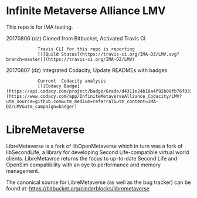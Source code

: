 Infinite Metaverse Alliance  LMV
===============================================================================

This repo is  for IMA testing.

20170806  (dz)    Cloned from Bitbucket, Activated  Travis  CI
                
                Travis CLI for this repo is reporting  
                [![Build Status](https://travis-ci.org/IMA-DZ/LMV.svg?branch=master)](https://travis-ci.org/IMA-DZ/LMV)
                
20170807  (dz)    Integrated Codacity, Update  READMEs  with  badges

                Current  Codacity analysis
                [![Codacy Badge](https://api.codacy.com/project/badge/Grade/d4311e24b18a4f92b08fb76f033d91c7)](https://www.codacy.com/app/InfiniteMetaverseAlliance_Codacity/LMV?utm_source=github.com&utm_medium=referral&utm_content=IMA-DZ/LMV&utm_campaign=badger)

LibreMetaverse
===============================================================================
LibreMetaverse is a fork of libOpenMetaverse which in turn was a fork of
libSecondLife, a library for developing Second Life-compatible virtual world
clients. LibreMetavrse returns the focus to up-to-date Second Life and OpenSim
compatibility with an eye to performance and memory management.

The canonical source for LibreMetaverse (as well as the bug tracker) can be
found at:
https://bitbucket.org/cinderblocks/libremetaverse






